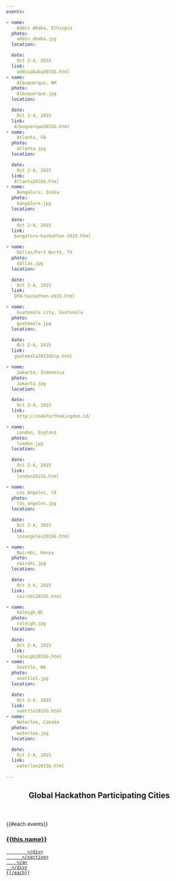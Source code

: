 ```yaml
---
events:

- name:
    Addis Ababa, Ethiopia 
  photo:
    addis_ababa.jpg
  location:

  date:
    Oct 2-4, 2015
  link:
    addisababa2015G.html
- name:
    Albuquerque, NM 
  photo:
    Albuquerque.jpg
  location:

  date:
    Oct 2-4, 2015
  link:
   Albuquerque2015G.html
- name:
    Atlanta, GA
  photo:
    atlanta.jpg
  location:

  date:
    Oct 2-4, 2015
  link:
   Atlanta2015G.html
- name:
    Bengaluru, India 
  photo:
    bangalore.jpg
  location:

  date:
    Oct 2-4, 2015
  link:
   bangalore-hackathon-2015.html

- name:
    Dallas/Fort Worth, TX
  photo:
    dallas.jpg
  location:

  date:
    Oct 2-4, 2015
  link:
   DFW-hackathon-2015.html

- name:
    Guatemala city, Guatemala
  photo:
    guatemala.jpg
  location:

  date:
    Oct 2-4, 2015
  link:
   guatemala2015GEsp.html

- name:
    Jakarta, Indonesia
  photo:
    Jakarta.jpg
  location:

  date:
    Oct 2-4, 2015
  link:
    http://codeforthekingdom.id/

- name:
    London, England
  photo:
    london.jpg
  location:

  date:
    Oct 2-4, 2015 
  link:
    london2015G.html

- name:
    Los Angeles, CA
  photo:
    los_angeles.jpg
  location:

  date:
    Oct 2-4, 2015 
  link:
    losangeles2015G.html    

- name:
    Nairobi, Kenya
  photo:
    nairobi.jpg
  location:

  date:
    Oct 3-4, 2015
  link:
    nairobi2015G.html   

- name:
    Raleigh,NC
  photo:
    raleigh.jpg
  location:

  date:
    Oct 2-4, 2015
  link:
    raleigh2015G.html
- name:
    Seattle, WA
  photo:
    seattle1.jpg
  location:

  date:
    Oct 2-4, 2015 
  link:
    seattle2015G.html
- name:
    Waterloo, Canada
  photo:
    waterloo.jpg
  location:

  date:
    Oct 2-4, 2015 
  link:
    waterloo2015G.html
    
---
```



<section class="wrapper style3 container special-alt">
  <header class="major">
    <h2><strong>Global Hackathon Participating Cities</strong></h2>
  </header>
  <div class="row">
    {{#each events}}
      <div class="6u">
        <a href="{{this.link}}">
          <section class="event-image" style="background-image: url({{../assets}}/images/events/{{this.photo}});">
            <div class="image-overlay">
              <h3>{{this.name}}</h3>

            </div>
          </section>
        </a>
      </div>
    {{/each}}
  </div>
<!--
       <footer class="major">
        <ul class="buttons">
          <li><a href="#" class="button">See More</a></li>
        </ul>
      </footer>
      -->
</section>
